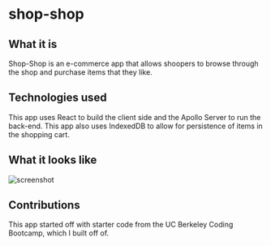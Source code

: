 # shop-shop

## What it is 
Shop-Shop is an e-commerce app that allows shoopers to browse through the shop and purchase items that they like. 

## Technologies used
This app uses React to build the client side and the Apollo Server to run the back-end. This app also uses IndexedDB to allow for persistence of items in the shopping cart. 

## What it looks like
![screenshot](https://user-images.githubusercontent.com/95206117/173475900-99b650e9-39d8-42cd-af53-1c4e6da919f0.JPG)

## Contributions
This app started off with starter code from the UC Berkeley Coding Bootcamp, which I built off of. 
